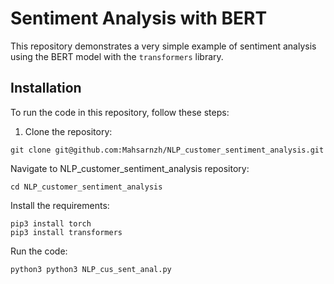 # Sentiment Analysis with BERT

This repository demonstrates a very simple example of sentiment analysis using the BERT model with the `transformers` library.

## Installation

To run the code in this repository, follow these steps:

1. Clone the repository:

```
git clone git@github.com:Mahsarnzh/NLP_customer_sentiment_analysis.git
```

Navigate to NLP_customer_sentiment_analysis repository:
```
cd NLP_customer_sentiment_analysis
```

Install the requirements:
```
pip3 install torch
pip3 install transformers
```

Run the code:
```
python3 python3 NLP_cus_sent_anal.py
```
